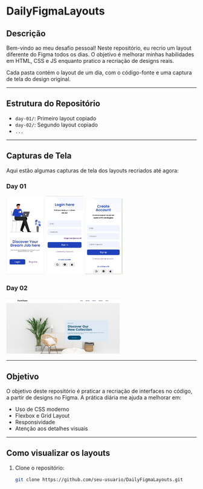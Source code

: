 # DailyFigmaLayouts

## Descrição

Bem-vindo ao meu desafio pessoal! Neste repositório, eu recrio um layout diferente do Figma todos os dias. O objetivo é melhorar minhas habilidades em HTML, CSS e JS enquanto pratico a recriação de designs reais.

Cada pasta contém o layout de um dia, com o código-fonte e uma captura de tela do design original.

---

## Estrutura do Repositório

- `day-01/`: Primeiro layout copiado
- `day-02/`: Segundo layout copiado
- `...`

---

## Capturas de Tela

Aqui estão algumas capturas de tela dos layouts recriados até agora:

### Day 01
<div style={ display: flex; gap: 50px; flex-wrap: wrap; align-items: center }>
   <img src="day-01/prints/index.jpeg" width="100px">
   <img src="day-01/prints/login.jpeg" width="100px">
   <img src="day-01/prints/register.jpeg" width="100px">
</div>


### Day 02
<div style={ display: flex; gap: 50px; flex-wrap: wrap; align-items: center }>
   <img src="day-02/prints/index.jpeg" width="300px"> 
</div>

---

## Objetivo

O objetivo deste repositório é praticar a recriação de interfaces no código, a partir de designs no Figma. A prática diária me ajuda a melhorar em:

- Uso de CSS moderno
- Flexbox e Grid Layout
- Responsividade
- Atenção aos detalhes visuais

---

## Como visualizar os layouts

1. Clone o repositório:
   ```bash
   git clone https://github.com/seu-usuario/DailyFigmaLayouts.git
